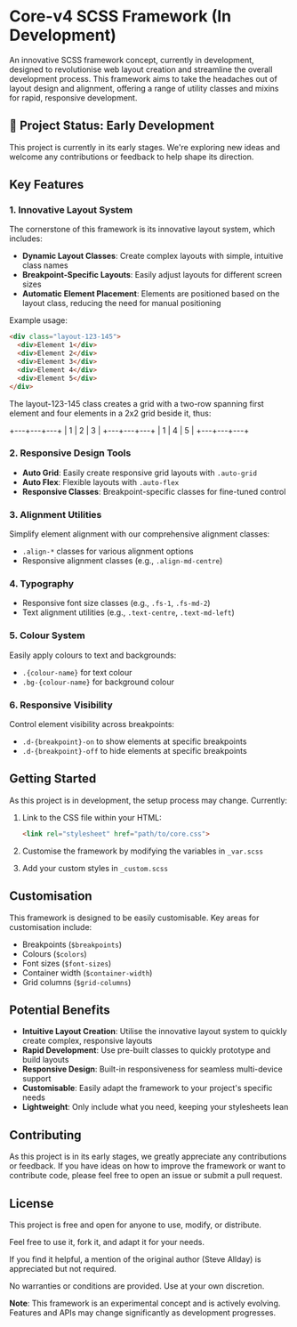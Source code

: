 # Core-v4 SCSS Framework (In Development)

An innovative SCSS framework concept, currently in development, designed to revolutionise web layout creation and streamline the overall development process. This framework aims to take the headaches out of layout design and alignment, offering a range of utility classes and mixins for rapid, responsive development.

## 🚧 Project Status: Early Development

This project is currently in its early stages. We're exploring new ideas and welcome any contributions or feedback to help shape its direction.

## Key Features

### 1. Innovative Layout System

The cornerstone of this framework is its innovative layout system, which includes:

- **Dynamic Layout Classes**: Create complex layouts with simple, intuitive class names
- **Breakpoint-Specific Layouts**: Easily adjust layouts for different screen sizes
- **Automatic Element Placement**: Elements are positioned based on the layout class, reducing the need for manual positioning

Example usage:
```html
<div class="layout-123-145">
  <div>Element 1</div>
  <div>Element 2</div>
  <div>Element 3</div>
  <div>Element 4</div>
  <div>Element 5</div>
</div>
```
The layout-123-145 class creates a grid with a two-row spanning first element and four elements in a 2x2 grid beside it, thus:

+---+---+---+
| 1 | 2 | 3 |
+---+---+---+
| 1 | 4 | 5 |
+---+---+---+

### 2. Responsive Design Tools

- **Auto Grid**: Easily create responsive grid layouts with `.auto-grid`
- **Auto Flex**: Flexible layouts with `.auto-flex`
- **Responsive Classes**: Breakpoint-specific classes for fine-tuned control

### 3. Alignment Utilities

Simplify element alignment with our comprehensive alignment classes:

- `.align-*` classes for various alignment options
- Responsive alignment classes (e.g., `.align-md-centre`)

### 4. Typography

- Responsive font size classes (e.g., `.fs-1`, `.fs-md-2`)
- Text alignment utilities (e.g., `.text-centre`, `.text-md-left`)

### 5. Colour System

Easily apply colours to text and backgrounds:

- `.{colour-name}` for text colour
- `.bg-{colour-name}` for background colour

### 6. Responsive Visibility

Control element visibility across breakpoints:

- `.d-{breakpoint}-on` to show elements at specific breakpoints
- `.d-{breakpoint}-off` to hide elements at specific breakpoints

## Getting Started

As this project is in development, the setup process may change. Currently:

1. Link to the CSS file within your HTML:

   ```html
   <link rel="stylesheet" href="path/to/core.css">
   ```

2. Customise the framework by modifying the variables in `_var.scss`

3. Add your custom styles in `_custom.scss`

## Customisation

This framework is designed to be easily customisable. Key areas for customisation include:

- Breakpoints (`$breakpoints`)
- Colours (`$colors`)
- Font sizes (`$font-sizes`)
- Container width (`$container-width`)
- Grid columns (`$grid-columns`)

## Potential Benefits

- **Intuitive Layout Creation**: Utilise the innovative layout system to quickly create complex, responsive layouts
- **Rapid Development**: Use pre-built classes to quickly prototype and build layouts
- **Responsive Design**: Built-in responsiveness for seamless multi-device support
- **Customisable**: Easily adapt the framework to your project's specific needs
- **Lightweight**: Only include what you need, keeping your stylesheets lean

## Contributing

As this project is in its early stages, we greatly appreciate any contributions or feedback. If you have ideas on how to improve the framework or want to contribute code, please feel free to open an issue or submit a pull request.

## License

This project is free and open for anyone to use, modify, or distribute.

Feel free to use it, fork it, and adapt it for your needs.

If you find it helpful, a mention of the original author (Steve Allday) is appreciated but not required.

No warranties or conditions are provided. Use at your own discretion.

**Note**: This framework is an experimental concept and is actively evolving. Features and APIs may change significantly as development progresses.
